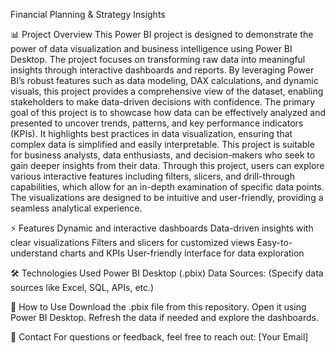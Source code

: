 Financial Planning & Strategy Insights

📊 Project Overview
This Power BI project is designed to demonstrate the power of data visualization and business intelligence using Power BI Desktop. The project focuses on transforming raw data into meaningful insights through interactive dashboards and reports. By leveraging Power BI’s robust features such as data modeling, DAX calculations, and dynamic visuals, this project provides a comprehensive view of the dataset, enabling stakeholders to make data-driven decisions with confidence. The primary goal of this project is to showcase how data can be effectively analyzed and presented to uncover trends, patterns, and key performance indicators (KPIs). It highlights best practices in data visualization, ensuring that complex data is simplified and easily interpretable. This project is suitable for business analysts, data enthusiasts, and decision-makers who seek to gain deeper insights from their data. Through this project, users can explore various interactive features including filters, slicers, and drill-through capabilities, which allow for an in-depth examination of specific data points. The visualizations are designed to be intuitive and user-friendly, providing a seamless analytical experience. 

⚡ Features
Dynamic and interactive dashboards
Data-driven insights with clear visualizations
Filters and slicers for customized views
Easy-to-understand charts and KPIs
User-friendly interface for data exploration

🛠️ Technologies Used
Power BI Desktop (.pbix)
Data Sources: (Specify data sources like Excel, SQL, APIs, etc.)

🚀 How to Use
Download the .pbix file from this repository.
Open it using Power BI Desktop.
Refresh the data if needed and explore the dashboards.

📧 Contact
For questions or feedback, feel free to reach out: [Your Email]
